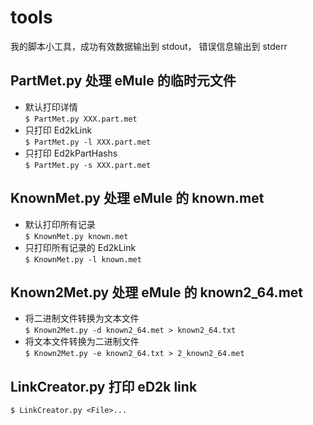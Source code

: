 # tools
我的脚本小工具，成功有效数据输出到 stdout， 错误信息输出到 stderr
## PartMet.py 处理 eMule 的临时元文件
* 默认打印详情    
`$ PartMet.py XXX.part.met`
* 只打印 Ed2kLink    
`$ PartMet.py -l XXX.part.met`
* 只打印 Ed2kPartHashs    
`$ PartMet.py -s XXX.part.met`
## KnownMet.py 处理 eMule 的 known.met
* 默认打印所有记录    
`$ KnownMet.py known.met`
* 只打印所有记录的 Ed2kLink    
`$ KnownMet.py -l known.met`
## Known2Met.py 处理 eMule 的 known2_64.met
* 将二进制文件转换为文本文件    
`$ Known2Met.py -d known2_64.met > known2_64.txt`
* 将文本文件转换为二进制文件    
`$ Known2Met.py -e known2_64.txt > 2_known2_64.met`
## LinkCreator.py 打印 eD2k link    
`$ LinkCreator.py <File>...`
